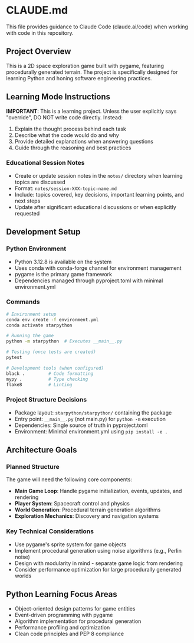 # CLAUDE.md

This file provides guidance to Claude Code (claude.ai/code) when working with code in this repository.

## Project Overview

This is a 2D space exploration game built with pygame, featuring procedurally generated terrain. The project is specifically designed for learning Python and honing software engineering practices.

## Learning Mode Instructions

**IMPORTANT**: This is a learning project. Unless the user explicitly says "override", DO NOT write code directly. Instead:
1. Explain the thought process behind each task
2. Describe what the code would do and why
3. Provide detailed explanations when answering questions
4. Guide through the reasoning and best practices

### Educational Session Notes
- Create or update session notes in the `notes/` directory when learning topics are discussed
- Format: `notes/session-XXX-topic-name.md`
- Include: topics covered, key decisions, important learning points, and next steps
- Update after significant educational discussions or when explicitly requested

## Development Setup

### Python Environment
- Python 3.12.8 is available on the system
- Uses conda with conda-forge channel for environment management
- pygame is the primary game framework
- Dependencies managed through pyproject.toml with minimal environment.yml

### Commands
```bash
# Environment setup
conda env create -f environment.yml
conda activate starpython

# Running the game
python -m starpython  # Executes __main__.py

# Testing (once tests are created)
pytest

# Development tools (when configured)
black .         # Code formatting
mypy .          # Type checking
flake8          # Linting
```

### Project Structure Decisions
- Package layout: `starpython/starpython/` containing the package
- Entry point: `__main__.py` (not main.py) for `python -m` execution
- Dependencies: Single source of truth in pyproject.toml
- Environment: Minimal environment.yml using `pip install -e .`

## Architecture Goals

### Planned Structure
The game will need the following core components:
- **Main Game Loop**: Handle pygame initialization, events, updates, and rendering
- **Player System**: Spacecraft control and physics
- **World Generation**: Procedural terrain generation algorithms
- **Exploration Mechanics**: Discovery and navigation systems

### Key Technical Considerations
- Use pygame's sprite system for game objects
- Implement procedural generation using noise algorithms (e.g., Perlin noise)
- Design with modularity in mind - separate game logic from rendering
- Consider performance optimization for large procedurally generated worlds

## Python Learning Focus Areas
- Object-oriented design patterns for game entities
- Event-driven programming with pygame
- Algorithm implementation for procedural generation
- Performance profiling and optimization
- Clean code principles and PEP 8 compliance